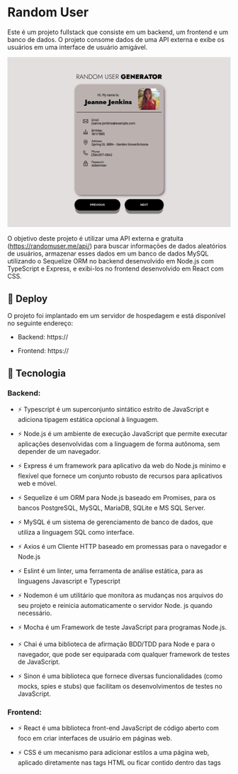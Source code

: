 # Random User

Este é um projeto fullstack que consiste em um backend, um frontend e um banco de dados. O projeto consome dados de uma API externa e exibe os usuários em uma interface de usuário amigável.

![preview](.github/preview.png)

O objetivo deste projeto é utilizar uma API externa e gratuita (https://randomuser.me/api/) para buscar informações de dados aleatórios de usuários, armazenar esses dados em um banco de dados MySQL utilizando o Sequelize ORM no backend desenvolvido em Node.js com TypeScript e Express, e exibi-los no frontend desenvolvido em React com CSS.

## 🔑 Deploy

O projeto foi implantado em um servidor de hospedagem e está disponível no seguinte endereço:

 - Backend: https://

 - Frontend: https://

## 🚀 Tecnologia

### Backend:

- ⚡ Typescript é um superconjunto sintático estrito de JavaScript e adiciona tipagem estática opcional à linguagem.

- ⚡ Node.js é um ambiente de execução JavaScript que permite executar aplicações desenvolvidas com a linguagem de forma autônoma, sem depender de um         navegador.

- ⚡ Express é um framework para aplicativo da web do Node.js mínimo e flexível que fornece um conjunto robusto de recursos para aplicativos web e móvel.

- ⚡ Sequelize é um ORM para Node.js baseado em Promises, para os bancos PostgreSQL, MySQL, MariaDB, SQLite e MS SQL Server.

- ⚡ MySQL é um sistema de gerenciamento de banco de dados, que utiliza a linguagem SQL como interface.

- ⚡ Axios é um Cliente HTTP baseado em promessas para o navegador e Node.js

- ⚡ Eslint é um linter, uma ferramenta de análise estática, para as linguagens Javascript e Typescript

- ⚡ Nodemon é um utilitário que monitora as mudanças nos arquivos do seu projeto e reinicia automaticamente o servidor Node. js quando necessário.

- ⚡ Mocha é um Framework de teste JavaScript para programas Node.js.

- ⚡ Chai é uma biblioteca de afirmação BDD/TDD para Node e para o navegador, que pode ser equiparada com qualquer framework de testes de JavaScript.

- ⚡ Sinon é uma biblioteca que fornece diversas funcionalidades (como mocks, spies e stubs) que facilitam os desenvolvimentos de testes no JavaScript.

### Frontend:

- ⚡ React é uma biblioteca front-end JavaScript de código aberto com foco em criar interfaces de usuário em páginas web.

- ⚡ CSS é um mecanismo para adicionar estilos a uma página web, aplicado diretamente nas tags HTML ou ficar contido dentro das tags <style>. Também é         possível, adicionar estilos adicionando um link para um arquivo CSS que contém os estilos.

## ✋🏻 Pré-requisitos

- [NPM](https://www.npmjs.com/): O NPM é um poderoso gerenciador de pacotes utilizado para administrar as bibliotecas e frameworks utilizados em uma        aplicação.

- [Node.js](https://nodejs.org/en): Software de código aberto, multiplataforma, baseado no interpretador V8 do Google e que permite a execução de códigos     JavaScript fora de um navegador web.

- [MySQL](https://www.mysql.com/): Sistema de gerenciamento de banco de dados (SGBD) relacional, ou seja, que utiliza a linguagem SQL como interface.

- [Docker](https://www.docker.com/): Software de código aberto usado para implantar aplicativos dentro de containers virtuais.

## :hammer_and_wrench: Configuração do Projeto.

1. Clone o repositório do projeto em seu ambiente local usando o seguinte comando:

  - `git clone git@github.com:gemaquejr/random-user.git`

2. 🐳 Executar o Projeto

  * Na pasta app do projeto, suba o container utilizando o docker-compose.yml. Utilize o comando:

    - `npm run compose:up`

  Com isso, iniciará:

    - o servidor backend;

    - o banco de dados;

    - o frontend.

3. Acesso à API

 * A API do backend estará disponível em http://localhost:3001/users após a execução do servidor. Você pode usar ferramentas como Insomnia, Postman ou      até   mesmo o navegador para acessar a API e visualizar os resultados.

4. Contribuição

  * Este projeto é de código aberto e aceita contribuições. Se você deseja contribuir para o projeto, sinta-se à vontade para fazer um fork e enviar um       pull request com suas alterações. Certifique-se de seguir as melhores práticas de codificação, incluindo a execução de testes e a revisão do código       antes de enviar as alterações.

5. Licença

  * Este projeto é licenciado sob a Licença MIT. Consulte o arquivo [MIT](./LICENSE) para obter mais informações.
